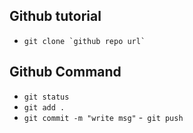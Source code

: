 ## Github tutorial

- ``` git clone `github repo url` ```


## Github Command
- ```git status```
- ```git add .```
- ```git commit -m "write msg"```
-``` git push```

 


